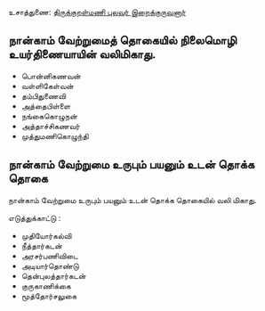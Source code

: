 உசாத்துணை: [திருக்குறள்மணி புலவர் இறைக்குருவனார்](http://kanichaaru.blogspot.com/2014/09/iv.html)

## நான்காம் வேற்றுமைத் தொகையில் நிலைமொழி உயர்திணையாயின் வலிமிகாது. 
- பொன்னிகணவன்
- வள்ளிகேள்வன்
- தம்பிதுணைவி
- அத்தைபிள்ளை
- நங்கைகொழுநன்
- அத்தாச்சிகணவர்
- முத்துமணிகொழுந்தி

## நான்காம் வேற்றுமை உருபும் பயனும் உடன் தொக்க தொகை

நான்காம் வேற்றுமை உருபும் பயனும் உடன் தொக்க தொகையில் வலி மிகாது.



எடுத்துக்காட்டு :
- முதியோர்கல்வி
- நீத்தார்கடன்
- அரசர்பணிவிடை
- அடியார்தொண்டு
- தென்புலத்தார்கடன்
- குருகாணிக்கை
- மூத்தோர்சலுகை
